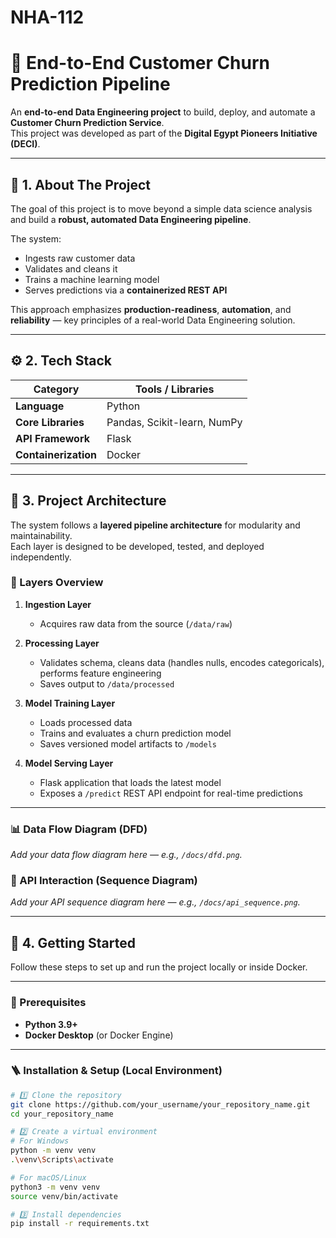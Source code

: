 # NHA-112
# 🧠 End-to-End Customer Churn Prediction Pipeline

An **end-to-end Data Engineering project** to build, deploy, and automate a **Customer Churn Prediction Service**.  
This project was developed as part of the **Digital Egypt Pioneers Initiative (DECI)**.

---

## 📘 1. About The Project

The goal of this project is to move beyond a simple data science analysis and build a **robust, automated Data Engineering pipeline**.  

The system:
- Ingests raw customer data  
- Validates and cleans it  
- Trains a machine learning model  
- Serves predictions via a **containerized REST API**

This approach emphasizes **production-readiness**, **automation**, and **reliability** — key principles of a real-world Data Engineering solution.

---

## ⚙️ 2. Tech Stack

| Category | Tools / Libraries |
|-----------|-------------------|
| **Language** | Python |
| **Core Libraries** | Pandas, Scikit-learn, NumPy |
| **API Framework** | Flask |
| **Containerization** | Docker |

---

## 🧩 3. Project Architecture

The system follows a **layered pipeline architecture** for modularity and maintainability.  
Each layer is designed to be developed, tested, and deployed independently.

### 🔹 Layers Overview

1. **Ingestion Layer**  
   - Acquires raw data from the source (`/data/raw`)

2. **Processing Layer**  
   - Validates schema, cleans data (handles nulls, encodes categoricals), performs feature engineering  
   - Saves output to `/data/processed`

3. **Model Training Layer**  
   - Loads processed data  
   - Trains and evaluates a churn prediction model  
   - Saves versioned model artifacts to `/models`

4. **Model Serving Layer**  
   - Flask application that loads the latest model  
   - Exposes a `/predict` REST API endpoint for real-time predictions

---

### 📊 Data Flow Diagram (DFD)

_Add your data flow diagram here — e.g., `/docs/dfd.png`._

### 🔄 API Interaction (Sequence Diagram)

_Add your API sequence diagram here — e.g., `/docs/api_sequence.png`._

---

## 🚀 4. Getting Started

Follow these steps to set up and run the project locally or inside Docker.

---

### 🧱 Prerequisites

- **Python 3.9+**
- **Docker Desktop** (or Docker Engine)

---

### 🪜 Installation & Setup (Local Environment)

```bash
# 1️⃣ Clone the repository
git clone https://github.com/your_username/your_repository_name.git
cd your_repository_name

# 2️⃣ Create a virtual environment
# For Windows
python -m venv venv
.\venv\Scripts\activate

# For macOS/Linux
python3 -m venv venv
source venv/bin/activate

# 3️⃣ Install dependencies
pip install -r requirements.txt
```

